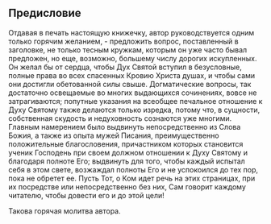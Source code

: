 ## Предисловие

Отдавая в печать настоящую книжечку, автор руководствуется одним только горячим желанием, - предложить вопрос, поставленный в заголовке, не только тесным кружкам, которым он уже часто бывал предложен, но еще, возможно, большему числу дорогих искупленных. Он желал бы от сердца, чтобы Дух Святой вступил в безусловные, полные права во всех спасенных Кровию Христа душах, и чтобы сами они достигли обетованной силы свыше. Догматические вопросы, так достаточно освещаемые во многих выдающихся сочинениях, вовсе не затрагиваются; попутные указания на всеобщее печальное отношение к Духу Святому также делаются только изредка, потому что, в сущности, собственная скудость и недуховность сознаются уже многими. Главным намерением было выдвинуть непосредственно из Слова Божия, а также из опыта мужей Писания, преимущественно положительные благословения, причастником которых становится ученик Господень при своем должном отношении к Духу Святому и благодаря полноте Его; выдвинуть для того, чтобы каждый испытал себя в этом свете, возжаждал полноты Его и не успокоился до тех пор, пока не обретет ее. Пусть Тот, о Ком идет речь на этих страницах, при их посредстве или непосредственно без них, Сам говорит каждому читателю, чтобы довести его и до этой цели!

Такова горячая молитва автора.
